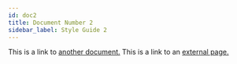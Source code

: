 ```yaml
---
id: doc2
title: Document Number 2
sidebar_label: Style Guide 2
---
```


This is a link to [another document.](doc3.md) This is a link to an [external page.](http://www.example.com/)
